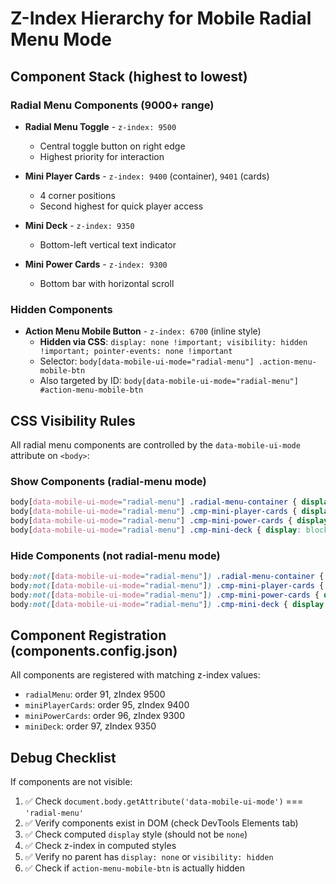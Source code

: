 # Z-Index Hierarchy for Mobile Radial Menu Mode

## Component Stack (highest to lowest)

### Radial Menu Components (9000+ range)
- **Radial Menu Toggle** - `z-index: 9500`
  - Central toggle button on right edge
  - Highest priority for interaction
  
- **Mini Player Cards** - `z-index: 9400` (container), `9401` (cards)
  - 4 corner positions
  - Second highest for quick player access
  
- **Mini Deck** - `z-index: 9350`
  - Bottom-left vertical text indicator
  
- **Mini Power Cards** - `z-index: 9300`
  - Bottom bar with horizontal scroll
  
### Hidden Components
- **Action Menu Mobile Button** - `z-index: 6700` (inline style)
  - **Hidden via CSS**: `display: none !important; visibility: hidden !important; pointer-events: none !important`
  - Selector: `body[data-mobile-ui-mode="radial-menu"] .action-menu-mobile-btn`
  - Also targeted by ID: `body[data-mobile-ui-mode="radial-menu"] #action-menu-mobile-btn`

## CSS Visibility Rules

All radial menu components are controlled by the `data-mobile-ui-mode` attribute on `<body>`:

### Show Components (radial-menu mode)
```css
body[data-mobile-ui-mode="radial-menu"] .radial-menu-container { display: block; }
body[data-mobile-ui-mode="radial-menu"] .cmp-mini-player-cards { display: block; }
body[data-mobile-ui-mode="radial-menu"] .cmp-mini-power-cards { display: flex; }
body[data-mobile-ui-mode="radial-menu"] .cmp-mini-deck { display: block; }
```

### Hide Components (not radial-menu mode)
```css
body:not([data-mobile-ui-mode="radial-menu"]) .radial-menu-container { display: none; }
body:not([data-mobile-ui-mode="radial-menu"]) .cmp-mini-player-cards { display: none; }
body:not([data-mobile-ui-mode="radial-menu"]) .cmp-mini-power-cards { display: none; }
body:not([data-mobile-ui-mode="radial-menu"]) .cmp-mini-deck { display: none; }
```

## Component Registration (components.config.json)

All components are registered with matching z-index values:
- `radialMenu`: order 91, zIndex 9500
- `miniPlayerCards`: order 95, zIndex 9400
- `miniPowerCards`: order 96, zIndex 9300
- `miniDeck`: order 97, zIndex 9350

## Debug Checklist

If components are not visible:
1. ✅ Check `document.body.getAttribute('data-mobile-ui-mode')` === `'radial-menu'`
2. ✅ Verify components exist in DOM (check DevTools Elements tab)
3. ✅ Check computed `display` style (should not be `none`)
4. ✅ Check z-index in computed styles
5. ✅ Verify no parent has `display: none` or `visibility: hidden`
6. ✅ Check if `action-menu-mobile-btn` is actually hidden
